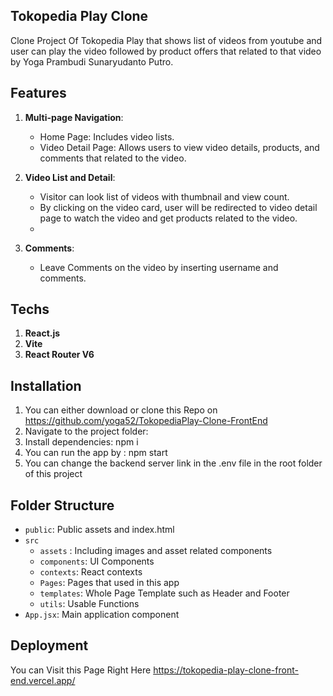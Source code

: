 ## Tokopedia Play Clone 
Clone Project Of Tokopedia Play that shows list of videos from youtube and user can play the video followed by product offers that related to that video by Yoga Prambudi Sunaryudanto Putro.
## Features

1. **Multi-page Navigation**:

   - Home Page: Includes video lists.
   - Video Detail Page: Allows users to view video details, products, and comments that related to the video.

2. **Video List and Detail**:
   - Visitor can look list of videos with thumbnail and view count.
   - By clicking on the video card, user will be redirected to video detail page to watch the video and get products related to the video.
   - 

3. **Comments**:

   - Leave Comments on the video by inserting username and comments.

## Techs

1. **React.js**
2. **Vite**
3. **React Router V6** 

## Installation

1. You can either download or clone this Repo on https://github.com/yoga52/TokopediaPlay-Clone-FrontEnd
2. Navigate to the project folder: 
3. Install dependencies: npm i
4. You can run the app by : npm start
5. You can change the backend server link in the .env file in the root folder of this project

## Folder Structure

- `public`: Public assets and index.html
- `src`
  - `assets` : Including images and asset related components
  - `components`: UI Components
  - `contexts`: React contexts
  - `Pages`: Pages that used in this app
  - `templates`: Whole Page Template such as Header and Footer
  - `utils`: Usable Functions
- `App.jsx`: Main application component

## Deployment

You can Visit this Page Right Here
https://tokopedia-play-clone-front-end.vercel.app/
